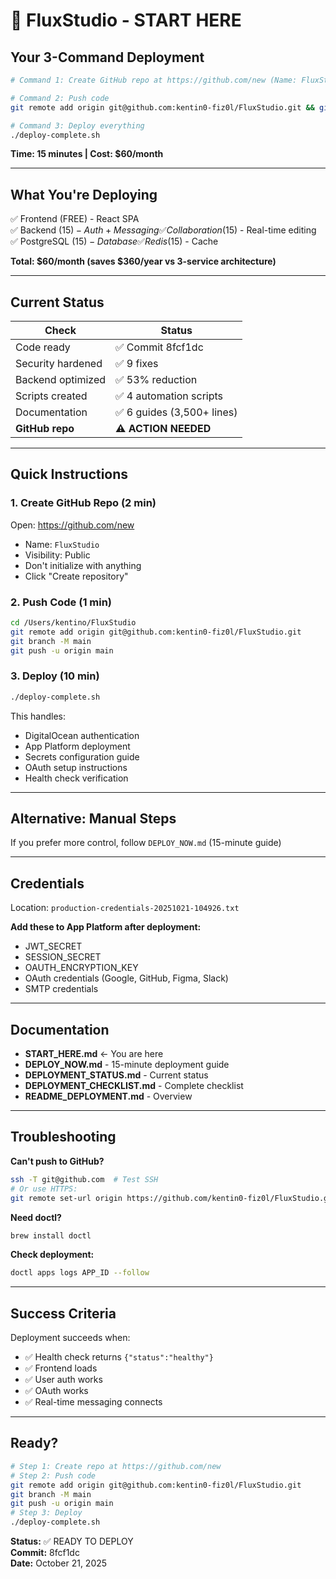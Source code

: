 # 🚀 FluxStudio - START HERE

## Your 3-Command Deployment

```bash
# Command 1: Create GitHub repo at https://github.com/new (Name: FluxStudio, Public)

# Command 2: Push code
git remote add origin git@github.com:kentin0-fiz0l/FluxStudio.git && git branch -M main && git push -u origin main

# Command 3: Deploy everything
./deploy-complete.sh
```

**Time: 15 minutes | Cost: $60/month**

---

## What You're Deploying

✅ Frontend (FREE) - React SPA  
✅ Backend ($15) - Auth + Messaging  
✅ Collaboration ($15) - Real-time editing  
✅ PostgreSQL ($15) - Database  
✅ Redis ($15) - Cache  

**Total: $60/month (saves $360/year vs 3-service architecture)**

---

## Current Status

| Check | Status |
|-------|--------|
| Code ready | ✅ Commit 8fcf1dc |
| Security hardened | ✅ 9 fixes |
| Backend optimized | ✅ 53% reduction |
| Scripts created | ✅ 4 automation scripts |
| Documentation | ✅ 6 guides (3,500+ lines) |
| **GitHub repo** | **⚠️ ACTION NEEDED** |

---

## Quick Instructions

### 1. Create GitHub Repo (2 min)

Open: https://github.com/new

- Name: `FluxStudio`
- Visibility: Public
- Don't initialize with anything
- Click "Create repository"

### 2. Push Code (1 min)

```bash
cd /Users/kentino/FluxStudio
git remote add origin git@github.com:kentin0-fiz0l/FluxStudio.git
git branch -M main
git push -u origin main
```

### 3. Deploy (10 min)

```bash
./deploy-complete.sh
```

This handles:
- DigitalOcean authentication
- App Platform deployment
- Secrets configuration guide
- OAuth setup instructions
- Health check verification

---

## Alternative: Manual Steps

If you prefer more control, follow `DEPLOY_NOW.md` (15-minute guide)

---

## Credentials

Location: `production-credentials-20251021-104926.txt`

**Add these to App Platform after deployment:**
- JWT_SECRET
- SESSION_SECRET  
- OAUTH_ENCRYPTION_KEY
- OAuth credentials (Google, GitHub, Figma, Slack)
- SMTP credentials

---

## Documentation

- **START_HERE.md** ← You are here
- **DEPLOY_NOW.md** - 15-minute deployment guide
- **DEPLOYMENT_STATUS.md** - Current status
- **DEPLOYMENT_CHECKLIST.md** - Complete checklist
- **README_DEPLOYMENT.md** - Overview

---

## Troubleshooting

**Can't push to GitHub?**
```bash
ssh -T git@github.com  # Test SSH
# Or use HTTPS:
git remote set-url origin https://github.com/kentin0-fiz0l/FluxStudio.git
```

**Need doctl?**
```bash
brew install doctl
```

**Check deployment:**
```bash
doctl apps logs APP_ID --follow
```

---

## Success Criteria

Deployment succeeds when:
- ✅ Health check returns `{"status":"healthy"}`
- ✅ Frontend loads
- ✅ User auth works
- ✅ OAuth works
- ✅ Real-time messaging connects

---

## Ready?

```bash
# Step 1: Create repo at https://github.com/new
# Step 2: Push code
git remote add origin git@github.com:kentin0-fiz0l/FluxStudio.git
git branch -M main  
git push -u origin main
# Step 3: Deploy
./deploy-complete.sh
```

**Status:** ✅ READY TO DEPLOY  
**Commit:** 8fcf1dc  
**Date:** October 21, 2025
